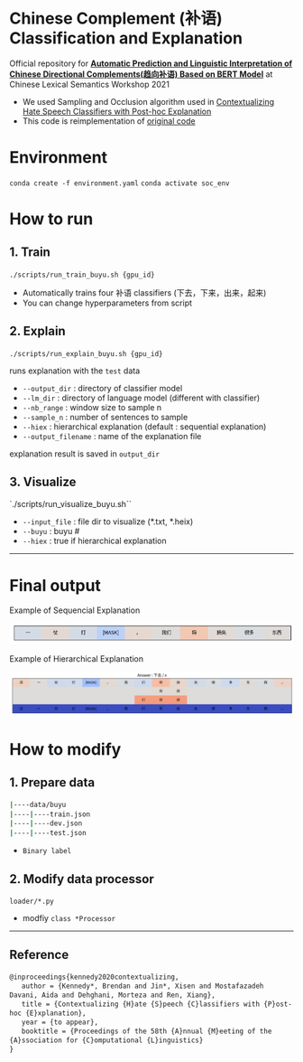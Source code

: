 # Chinese Complement (补语) Classification and Explanation

Official repository for **[Automatic Prediction and Linguistic Interpretation of Chinese Directional Complements(趋向补语) Based on BERT Model](https://link.springer.com/chapter/10.1007/978-3-031-06703-7_31)** at Chinese Lexical Semantics Workshop 2021

- We used Sampling and Occlusion algorithm used in [Contextualizing Hate Speech Classifiers with Post-hoc Explanation](https://arxiv.org/pdf/2005.02439.pdf) 
- This code is reimplementation of [original code](https://inklab.usc.edu/contextualize-hate-speech/)

# Environment

`conda create -f environment.yaml`
`conda activate soc_env`

# How to run

## 1. Train

`./scripts/run_train_buyu.sh {gpu_id}` 
- Automatically trains four 补语 classifiers (下去，下来，出来，起来)
- You can change hyperparameters from script

## 2. Explain

`./scripts/run_explain_buyu.sh {gpu_id}`

runs explanation with the `test` data

- `--output_dir` : directory of classifier model
- `--lm_dir` : directory of language model (different with classifier)
- `--nb_range` : window size to sample n
- `--sample_n` : number of sentences to sample
- `--hiex` : hierarchical explanation (default : sequential explanation)
- `--output_filename` : name of the explanation file

explanation result is saved in `output_dir`

## 3. Visualize

`./scripts/run_visualize_buyu.sh``

- `--input_file` : file dir to visualize (*.txt, *.heix)
- `--buyu` : buyu #
- `--hiex` : true if hierarchical explanation

---

# Final output

Example of Sequencial Explanation

![fig_8.png](img/seq_fig.png)

Example of Hierarchical Explanation

![fig_8.png](img/hiex_fig.png)

# How to modify

## 1. Prepare data

```bash
|----data/buyu
|----|----train.json
|----|----dev.json
|----|----test.json
```

- `Binary label`

## 2. Modify data processor

`loader/*.py`

- modfiy `class *Processor` 

---



## Reference

```
@inproceedings{kennedy2020contextualizing,
   author = {Kennedy*, Brendan and Jin*, Xisen and Mostafazadeh Davani, Aida and Dehghani, Morteza and Ren, Xiang},
   title = {Contextualizing {H}ate {S}peech {C}lassifiers with {P}ost-hoc {E}xplanation},
   year = {to appear},
   booktitle = {Proceedings of the 58th {A}nnual {M}eeting of the {A}ssociation for {C}omputational {L}inguistics}
} 
```
